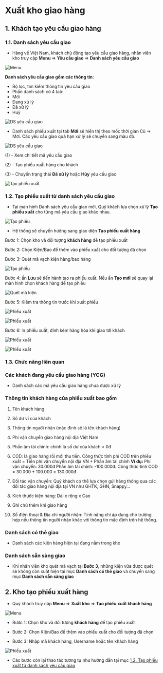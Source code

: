 # Xuất kho giao hàng 

## 1. Khách tạo yêu cầu giao hàng

### 1.1. Danh sách yêu cầu giao
- Hàng về Việt Nam, khách chủ động tạo yêu cầu giao hàng, nhân viên kho truy cập **Menu** => **Yêu cầu giao** => **Danh sách yêu cầu giao**

![Menu](https://user-images.githubusercontent.com/73226975/162739814-02012d9e-8279-4953-a0f4-1206a9ff0c6d.png)

**Danh sách yêu cầu giao gồm các thông tin:**
- Bộ lọc, tìm kiếm thông tin yêu cầu giao
- Phần danh sách có 4 tab:
- Mới
- Đang xử lý
- Đã xử lý
- Huỷ

![DS yêu cầu giao](https://user-images.githubusercontent.com/73226975/162741682-b5d50c2a-a31e-495b-957d-3a825d76e2d0.png)

- Danh sách phiếu xuất tại tab **Mới** sẽ hiển thị theo mốc thời gian Cũ -> Mới. Các yêu cầu giao quá hạn xử lý sẽ chuyển sang màu đỏ.

![DS yêu cầu giao](https://user-images.githubusercontent.com/73226975/162742114-46e03299-9e89-4db7-be70-3ddbcd415b97.png)

(1) - Xem chi tiết mã yêu cầu giao

(2) - Tạo phiếu xuất hàng cho khách

(3) - Chuyển trạng thái **Đã xử lý** hoặc **Hủy** yêu cầu giao

![Tạo phiếu xuất](https://user-images.githubusercontent.com/73226975/162743365-c4b48b4f-5cf7-4ffe-8e7e-5ad3b1c04c6a.png)

### 1.2. Tạo phiếu xuất từ danh sách yêu cầu giao

- Tại màn hình Danh sách yêu cầu giao mới, Quý khách lựa chọn xử lý **Tạo phiếu xuất** cho từng mã yêu cầu giao khác nhau.

![Tạo phiếu](https://user-images.githubusercontent.com/73226975/162748754-17af417e-95d7-4eec-a463-0a4496c15a0b.png)

- Hệ thống sẽ chuyển hướng sang giao diện **Tạo phiếu xuất hàng**

Bước 1: Chọn kho và đối tượng **khách hàng** để tạo phiếu xuất

Bước 2: Chọn Kiện/Bao để thêm vào phiếu xuất cho đối tượng đã chọn

Bước 3: Quét mã vạch kiện hàng/bao hàng 

![Tạo phiếu](https://user-images.githubusercontent.com/73226975/162750083-6d5ca260-2c79-48a8-b8fb-46ea65036601.png)

Bước 4: ấn **Lưu** sẽ tiến hành tạo ra phiếu xuất. Nếu ấn **Tạo mới** sẽ quay lại màn hình chọn khách hàng để tạo phiếu

![Quét mã kiện](https://user-images.githubusercontent.com/73226975/162760575-469845a8-7edc-40dd-b164-d5e333c96df7.png)

Bước 5: Kiểm tra thông tin trước khi xuất phiếu

![Phiếu xuất](https://user-images.githubusercontent.com/73226975/162761016-a6575d67-35db-4a42-9d5d-75828e5c232b.png)

![Phiếu xuất](https://user-images.githubusercontent.com/73226975/162761182-be9141cd-0a4b-4561-9b7d-ba26856e8d67.png)

Bước 6: In phiếu xuất, đính kèm hàng hóa khi giao tới khách

![Phiếu xuất](https://user-images.githubusercontent.com/73226975/162761260-f6d5ed90-c183-4166-bf72-2eacb565a71a.png)

![Phiếu xuất](https://user-images.githubusercontent.com/73226975/162761723-ddf0f8a4-9530-4ff6-89a6-c9582224896c.png)

### 1.3. Chức năng liên quan

### Các khách đang yêu cầu giao hàng (YCG) 
- Danh sách các mã yêu cầu giao hàng chưa được xử lý

### Thông tin khách hàng của phiếu xuất bao gồm
1. Tên khách hàng
2. Số dư ví của khách
3. Thông tin người nhận (mặc định sẽ là tên khách hàng)
4. Phí vận chuyển giao hàng nội địa Việt Nam
5. Phần âm tài chính: chính là số dư của khách < 0đ
6. COD: là giao hàng rồi mới thu tiền. Công thức tính phí COD trên phiếu xuất = Tiền phí vận chuyển nội địa VN + Phần âm tài chính
**Ví dụ:** 
Phí vận chuyển: 30.000đ
Phần âm tài chính: -100.000đ. 
Công thức tính COD = 30.000 + 100.000 = 130.000đ
7. Đối tác vận chuyển: Quý khách có thể lựa chọn gửi hàng thông qua các đối tác giao hàng nội địa tại VN như GHTK, GHN, Snappy...

8. Kích thước kiện hàng: Dài x rộng x Cao

10. Ghi chú thêm khi giao hàng

11. Số điện thoại & Địa chỉ người nhận: Tính năng chỉ áp dụng cho trường hợp nếu thông tin người nhận khác với thông tin mặc định trên hệ thống.
### Danh sách có thể giao
- Danh sách các kiện hàng hiện tại đang nằm trong kho 

### Danh sách sẵn sàng giao
- Khi nhân viên kho quét mã vạch tại **Bước 3**, những kiện vừa được quét sẽ không còn xuất hiện tại mục **Danh sách có thể giao** và chuyển sang mục **Danh sách sẵn sàng giao**

## 2. Kho tạo phiếu xuất hàng
- Quý khách truy cập **Menu** => **Xuất kho** => **Tạo phiếu xuất khách hàng**

![Menu](https://user-images.githubusercontent.com/73226975/162762909-32eb5a12-10ab-4279-812d-04157b049066.png)

- Bước 1: Chọn kho và đối tượng **khách hàng** để tạo phiếu xuất

- Bước 2: Chọn Kiện/Bao để thêm vào phiếu xuất cho đối tượng đã chọn

- Bước 3: Nhập mã khách hàng, Username hoặc tên khách hàng

![Phiếu xuất](https://user-images.githubusercontent.com/73226975/162763650-6a82521f-45a6-403f-93f9-f5b69405b6d8.png)

- Các bước còn lại thao tác tương tự như hướng dẫn tại mục [1.2. Tạo phiếu xuất từ danh sách yêu cầu giao](https://hd.gobiz.vn/m6/hang-thuong/van-hanh-kho-phan-phoi/m6_yeucaugiao#1.2.-tao-phieu-xuat-tu-danh-sach-yeu-cau-giao)
